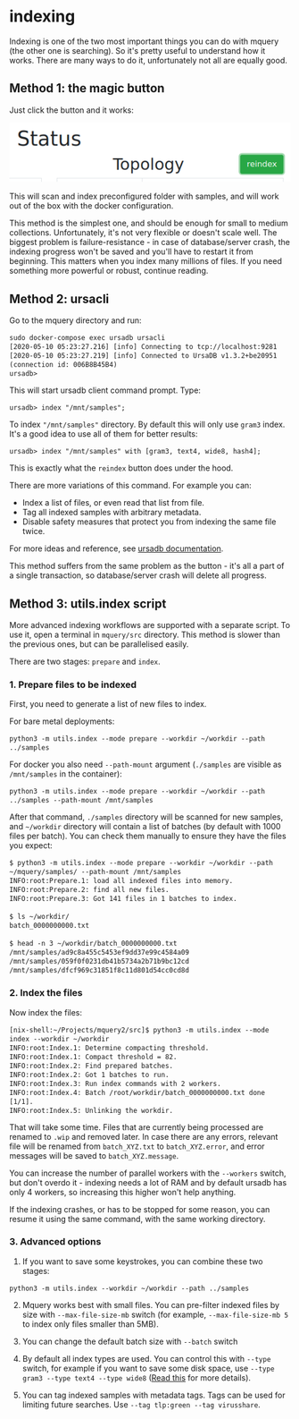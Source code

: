 # indexing

Indexing is one of the two most important things you can do with mquery
(the other one is searching). So it's pretty useful to understand how it works.
There are many ways to do it, unfortunately not all are equally good.

## Method 1: the magic button

Just click the button and it works:

![](index-button.png)

This will scan and index preconfigured folder with samples, and will work
out of the box with the docker configuration.

This method is the simplest one, and should be enough for small to medium collections.
Unfortunately, it's not very flexible or doesn't scale well. The biggest problem
is failure-resistance - in case of database/server crash, the indexing progress
won't be saved and you'll have to restart it from beginning. This matters when you
index many millions of files.
If you need something more powerful or robust, continue reading.

## Method 2: ursacli

Go to the mquery directory and run:

```
sudo docker-compose exec ursadb ursacli
[2020-05-10 05:23:27.216] [info] Connecting to tcp://localhost:9281
[2020-05-10 05:23:27.219] [info] Connected to UrsaDB v1.3.2+be20951 (connection id: 006B8B45B4)
ursadb>
```

This will start ursadb client command prompt. Type:

```
ursadb> index "/mnt/samples";
```

To index `"/mnt/samples"` directory. By default this will only use `gram3` index.
It's a good idea to use all of them for better results:


```
ursadb> index "/mnt/samples" with [gram3, text4, wide8, hash4];
```

This is exactly what the `reindex` button does under the hood.

There are more variations of this command. For example you can:
 - Index a list of files, or even read that list from file. 
 - Tag all indexed samples with arbitrary metadata.
 - Disable safety measures that protect you from indexing the same file twice.

For more ideas and reference, see
[ursadb documentation](https://github.com/CERT-Polska/ursadb).

This method suffers from the same problem as the button - it's all a part
of a single transaction, so database/server crash will delete all progress.


## Method 3: utils.index script

More advanced indexing workflows are supported with a separate script. To use
it, open a terminal in `mquery/src` directory. This method is slower
than the previous ones, but can be parallelised easily.

There are two stages: `prepare` and `index`.

### 1. Prepare files to be indexed

First, you need to generate a list of new files to index.

For bare metal deployments:
```
python3 -m utils.index --mode prepare --workdir ~/workdir --path ../samples
```

For docker you also need `--path-mount` argument (`./samples` are visible as
`/mnt/samples` in the container):
```
python3 -m utils.index --mode prepare --workdir ~/workdir --path ../samples --path-mount /mnt/samples
```

After that command, `./samples` directory will be scanned for new samples,
and `~/workdir` directory will contain a list of batches (by default with
1000 files per batch). You can check them manually to ensure they have the files
you expect:

```
$ python3 -m utils.index --mode prepare --workdir ~/workdir --path ~/mquery/samples/ --path-mount /mnt/samples
INFO:root:Prepare.1: load all indexed files into memory.
INFO:root:Prepare.2: find all new files.
INFO:root:Prepare.3: Got 141 files in 1 batches to index.

$ ls ~/workdir/
batch_0000000000.txt

$ head -n 3 ~/workdir/batch_0000000000.txt
/mnt/samples/ad9c8a455c5453ef9dd37e99c4584a09
/mnt/samples/059f0f0231db41b5734a2b71b9bc12cd
/mnt/samples/dfcf969c31851f8c11d801d54cc0cd8d
```

### 2. Index the files

Now index the files:

```
[nix-shell:~/Projects/mquery2/src]$ python3 -m utils.index --mode index --workdir ~/workdir
INFO:root:Index.1: Determine compacting threshold.
INFO:root:Index.1: Compact threshold = 82.
INFO:root:Index.2: Find prepared batches.
INFO:root:Index.2: Got 1 batches to run.
INFO:root:Index.3: Run index commands with 2 workers.
INFO:root:Index.4: Batch /root/workdir/batch_0000000000.txt done [1/1].
INFO:root:Index.5: Unlinking the workdir.
```

That will take some time. Files that are currently being processed are renamed to `.wip`
and removed later. In case there are any errors, relevant file
will be renamed from `batch_XYZ.txt` to `batch_XYZ.error`, and error messages will
be saved to `batch_XYZ.message`.

You can increase the number of parallel workers with the `--workers` switch,
but don't overdo it - indexing needs a lot of RAM and by default ursadb has only
4 workers, so increasing this higher won't help anything.

If the indexing crashes, or has to be stopped for some reason, you can resume it
using the same command, with the same working directory.

### 3. Advanced options

1. If you want to save some keystrokes, you can combine these two stages:

```
python3 -m utils.index --workdir ~/workdir --path ../samples
```

2. Mquery works best with small files. You can pre-filter indexed files by size
with `--max-file-size-mb` switch (for example, `--max-file-size-mb 5` to index only
files smaller than 5MB).

3. You can change the default batch size with `--batch` switch

4. By default all index types are used. You can control this with `--type` switch,
for example if you want to save some disk space, use
`--type gram3 --type text4 --type wide8` ([Read this](./indextypes.md) for
more details).

5. You can tag indexed samples with metadata tags. Tags can be used for limiting
future searches. Use `--tag tlp:green --tag virusshare`.

